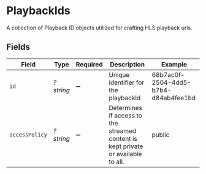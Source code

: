 # PlaybackIds

A collection of Playback ID objects utilized for crafting HLS playback urls.


## Fields

| Field                                                                             | Type                                                                              | Required                                                                          | Description                                                                       | Example                                                                           |
| --------------------------------------------------------------------------------- | --------------------------------------------------------------------------------- | --------------------------------------------------------------------------------- | --------------------------------------------------------------------------------- | --------------------------------------------------------------------------------- |
| `id`                                                                              | *?string*                                                                         | :heavy_minus_sign:                                                                | Unique identifier for the playbackId                                              | 68b7ac0f-2504-4dd5-b7b4-d84ab4fee1bd                                              |
| `accessPolicy`                                                                    | *?string*                                                                         | :heavy_minus_sign:                                                                | Determines if access to the streamed content is kept private or available to all. | public                                                                            |